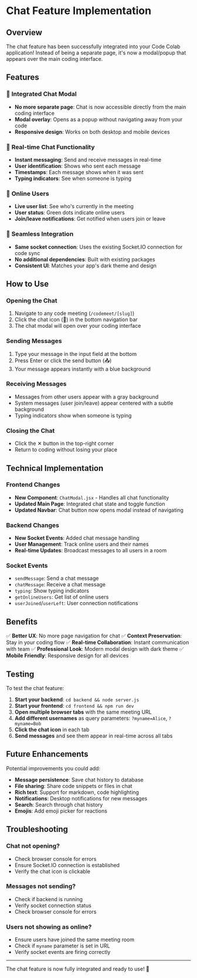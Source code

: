 # Chat Feature Implementation

## Overview
The chat feature has been successfully integrated into your Code Colab application! Instead of being a separate page, it's now a modal/popup that appears over the main coding interface.

## Features

### 🎯 **Integrated Chat Modal**
- **No more separate page**: Chat is now accessible directly from the main coding interface
- **Modal overlay**: Opens as a popup without navigating away from your code
- **Responsive design**: Works on both desktop and mobile devices

### 💬 **Real-time Chat Functionality**
- **Instant messaging**: Send and receive messages in real-time
- **User identification**: Shows who sent each message
- **Timestamps**: Each message shows when it was sent
- **Typing indicators**: See when someone is typing

### 👥 **Online Users**
- **Live user list**: See who's currently in the meeting
- **User status**: Green dots indicate online users
- **Join/leave notifications**: Get notified when users join or leave

### 🔄 **Seamless Integration**
- **Same socket connection**: Uses the existing Socket.IO connection for code sync
- **No additional dependencies**: Built with existing packages
- **Consistent UI**: Matches your app's dark theme and design

## How to Use

### Opening the Chat
1. Navigate to any code meeting (`/codemeet/[slug]`)
2. Click the chat icon (💬) in the bottom navigation bar
3. The chat modal will open over your coding interface

### Sending Messages
1. Type your message in the input field at the bottom
2. Press Enter or click the send button (📤)
3. Your message appears instantly with a blue background

### Receiving Messages
- Messages from other users appear with a gray background
- System messages (user join/leave) appear centered with a subtle background
- Typing indicators show when someone is typing

### Closing the Chat
- Click the ✕ button in the top-right corner
- Return to coding without losing your place

## Technical Implementation

### Frontend Changes
- **New Component**: `ChatModal.jsx` - Handles all chat functionality
- **Updated Main Page**: Integrated chat state and toggle function
- **Updated Navbar**: Chat button now opens modal instead of navigating

### Backend Changes
- **New Socket Events**: Added chat message handling
- **User Management**: Track online users and their names
- **Real-time Updates**: Broadcast messages to all users in a room

### Socket Events
- `sendMessage`: Send a chat message
- `chatMessage`: Receive a chat message
- `typing`: Show typing indicators
- `getOnlineUsers`: Get list of online users
- `userJoined`/`userLeft`: User connection notifications

## Benefits

✅ **Better UX**: No more page navigation for chat
✅ **Context Preservation**: Stay in your coding flow
✅ **Real-time Collaboration**: Instant communication with team
✅ **Professional Look**: Modern modal design with dark theme
✅ **Mobile Friendly**: Responsive design for all devices

## Testing

To test the chat feature:

1. **Start your backend**: `cd backend && node server.js`
2. **Start your frontend**: `cd frontend && npm run dev`
3. **Open multiple browser tabs** with the same meeting URL
4. **Add different usernames** as query parameters: `?myname=Alice`, `?myname=Bob`
5. **Click the chat icon** in each tab
6. **Send messages** and see them appear in real-time across all tabs

## Future Enhancements

Potential improvements you could add:
- **Message persistence**: Save chat history to database
- **File sharing**: Share code snippets or files in chat
- **Rich text**: Support for markdown, code highlighting
- **Notifications**: Desktop notifications for new messages
- **Search**: Search through chat history
- **Emojis**: Add emoji picker for reactions

## Troubleshooting

### Chat not opening?
- Check browser console for errors
- Ensure Socket.IO connection is established
- Verify the chat icon is clickable

### Messages not sending?
- Check if backend is running
- Verify socket connection status
- Check browser console for errors

### Users not showing as online?
- Ensure users have joined the same meeting room
- Check if `myname` parameter is set in URL
- Verify socket events are firing correctly

---

The chat feature is now fully integrated and ready to use! 🎉
